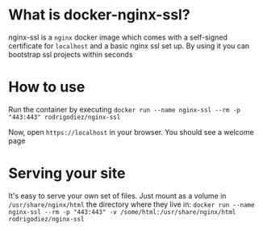 # What is docker-nginx-ssl?
nginx-ssl is a `nginx` docker image which comes with a self-signed certificate for `localhost` and a basic nginx ssl set up. By using it you can bootstrap ssl projects within seconds

# How to use
Run the container by executing
`docker run --name nginx-ssl --rm -p "443:443" rodrigodiez/nginx-ssl`

Now, open `https://localhost` in your browser. You should see a welcome page

# Serving your site
It's easy to serve your own set of files. Just mount as a volume in `/usr/share/nginx/html` the directory where they live in:
`docker run --name nginx-ssl --rm -p "443:443" -v /some/html:/usr/share/nginx/html rodrigodiez/nginx-ssl`
